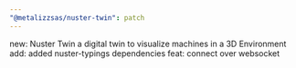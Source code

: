 ```yaml
---
"@metalizzsas/nuster-twin": patch
---
```


new: Nuster Twin a digital twin to visualize machines in a 3D Environment
add: added nuster-typings dependencies
feat: connect over websocket
